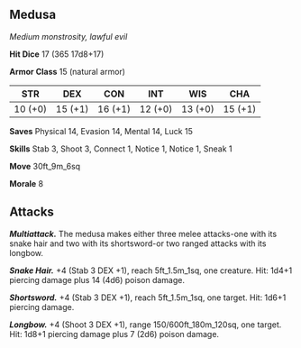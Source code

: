 ## Medusa

*Medium monstrosity, lawful evil*

**Hit Dice** 17 (365 17d8+17)

**Armor Class** 15 (natural armor)

| STR     | DEX     | CON     | INT     | WIS     | CHA     |
|---------|---------|---------|---------|---------|---------|
| 10 (+0) | 15 (+1) | 16 (+1) | 12 (+0) | 13 (+0) | 15 (+1) |

**Saves** Physical 14, Evasion 14, Mental 14, Luck 15

**Skills** Stab 3, Shoot 3, Connect 1, Notice 1, Notice 1, Sneak 1

**Move** 30ft_9m_6sq

**Morale** 8

## Attacks

***Multiattack.*** The medusa makes either three melee attacks-one with its snake hair and two with its shortsword-or two ranged attacks with its longbow.

***Snake Hair.*** +4 (Stab 3 DEX +1), reach 5ft_1.5m_1sq, one creature. Hit: 1d4+1 piercing damage plus 14 (4d6) poison damage.

***Shortsword.*** +4 (Stab 3 DEX +1), reach 5ft_1.5m_1sq, one target. Hit: 1d6+1 piercing damage.

***Longbow.*** +4 (Shoot 3 DEX +1), range 150/600ft_180m_120sq, one target. Hit: 1d8+1 piercing damage plus 7 (2d6) poison damage.

